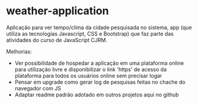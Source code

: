 # weather-application
Aplicação para ver tempo/clima da cidade pesquisada no sistema, app (que utiliza as tecnologias Javascript, CSS e Bootstrap) que faz parte das atividades do curso de JavaScript CJRM. 

Melhorias:

- Ver possibilidade de hospedar a aplicação em uma plataforma online para utilização livre e disponibilizar o link 'https' de acesso da plataforma para todos os usuários online sem precisar logar
- Pensar em upgrade como gerar log de pesquisas feitas no chache do navegador com JS
- Adaptar readme padrão adotado em outros projetos aqui no github

